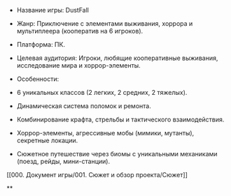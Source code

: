 

- Название игры: DustFall
    
- Жанр: Приключение с элементами выживания, хоррора и мультиплеера (кооператив на 6 игроков).
    
- Платформа: ПК.
    
- Целевая аудитория: Игроки, любящие кооперативные выживания, исследование мира и хоррор-элементы.
    
- Особенности:
    

- 6 уникальных классов (2 легких, 2 средних, 2 тяжелых).
    
- Динамическая система поломок и ремонта.
    
- Комбинирование крафта, стрельбы и тактического взаимодействия.
    
- Хоррор-элементы, агрессивные мобы (мимики, мутанты), секретные локации.
    
- Сюжетное путешествие через биомы с уникальными механиками (поезд, рейды, мини-станции).
    

[[000. Документ игры/001. Сюжет и обзор проекта/Сюжет]]


**
